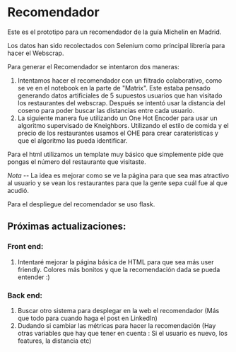 # Recomendador
Este es el prototipo para un recomendador de la guía Michelin en Madrid. 

Los datos han sido recolectados con Selenium como principal librería para hacer el Webscrap. 

Para generar el Recomendador se intentaron dos maneras: 
  1. Intentamos hacer el recomendador con un filtrado colaborativo, como se ve en el notebook en la parte de "Matrix". Este estaba pensado generando datos artificiales de 5 supuestos usuarios que han visitado los restaurantes del webscrap. Después se intentó usar la distancia del coseno para poder buscar las distancias entre cada usuario. 
  2. La siguiente manera fue utilizando un One Hot Encoder para usar un algoritmo supervisado de Kneighbors. Utilizando el estilo de comida y el precio de los restaurantes usamos el OHE para crear carateristicas y que el algoritmo las pueda identificar. 

Para el html utilizamos un template muy básico que simplemente pide que pongas el número del restaurante que visitaste. 

*Nota* -- La idea es mejorar como se ve la página para que sea mas atractivo al usuario y se vean los restaurantes para que la gente sepa cuál fue al que acudió. 

Para el despliegue del recomendador se uso flask.

## Próximas actualizaciones:

### Front end:
   1. Intentaré mejorar la página básica de HTML para que sea más user friendly. Colores más bonitos y que la recomendación dada se pueda entender :)
### Back end:
   1. Buscar otro sistema para desplegar en la web el recomendador (Más que todo para cuando haga el post en LinkedIn)
   2. Dudando si cambiar las métricas para hacer la recomendación (Hay otras variables que hay que tener en cuenta : Si el usuario es nuevo, los features, la distancia etc)

   
